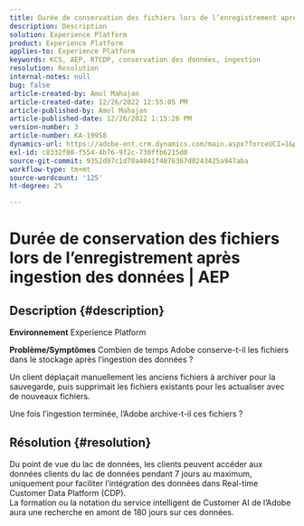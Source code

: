 ```yaml
---
title: Durée de conservation des fichiers lors de l’enregistrement après ingestion des données | AEP
description: Description
solution: Experience Platform
product: Experience Platform
applies-to: Experience Platform
keywords: KCS, AEP, RTCDP, conservation des données, ingestion
resolution: Resolution
internal-notes: null
bug: false
article-created-by: Amol Mahajan
article-created-date: 12/26/2022 12:55:05 PM
article-published-by: Amol Mahajan
article-published-date: 12/26/2022 1:15:26 PM
version-number: 3
article-number: KA-19958
dynamics-url: https://adobe-ent.crm.dynamics.com/main.aspx?forceUCI=1&pagetype=entityrecord&etn=knowledgearticle&id=001c3284-1c85-ed11-81ad-6045bd0067ea
exl-id: c8332f00-f554-4b76-9f2c-730ffb6215d0
source-git-commit: 9352d97c1d70a4041f4076367d0243425a947aba
workflow-type: tm+mt
source-wordcount: '125'
ht-degree: 2%

---
```


# Durée de conservation des fichiers lors de l’enregistrement après ingestion des données | AEP

## Description {#description}

<b>Environnement</b>
Experience Platform


<b>Problème/Symptômes</b>
Combien de temps Adobe conserve-t-il les fichiers dans le stockage après l’ingestion des données ?

Un client déplaçait manuellement les anciens fichiers à archiver pour la sauvegarde, puis supprimait les fichiers existants pour les actualiser avec de nouveaux fichiers.

Une fois l’ingestion terminée, l’Adobe archive-t-il ces fichiers ?


## Résolution {#resolution}

Du point de vue du lac de données, les clients peuvent accéder aux données clients du lac de données pendant 7 jours au maximum, uniquement pour faciliter l’intégration des données dans Real-time Customer Data Platform (CDP).<br>La formation ou la notation du service intelligent de Customer AI de l’Adobe aura une recherche en amont de 180 jours sur ces données.
